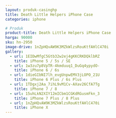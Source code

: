 ```yaml
---
layout: produk-casinghp
title: Death Little Helpers iPhone Case
categories: iphone

# Produk
product-title: Death Little Helpers iPhone Case
harga: 90000
sku: hn-2950
image-drive: 1nZpHQvAW9K3MZkWlzsRouKtfAHlC470i
gallery:
  - url: 1EIDwMfgC5Gtb32w2ej4gKKCRKDQklbRZ
    title: iPhone 5 / 5s / SE
  - url: 1w3zu7p8VpTR-4kmduuq1_DuGq4ypydO-
    title: iPhone 6 / 6s
  - url: 1dieGIbNI7lh_evgUnpwEMV3jLOPO_21U
    title: iPhone 6 Plus / 6s Plus
  - url: 1TDgxj2Aa_7ihL9vM1Cv-AXav26CfA7Tg
    title: iPhone 7 / 8
  - url: 15uhLkN2XIY12mICbm1CGKdRGusmFkn_3
    title: iPhone 7 Plus / 8 Plus
  - url: 1nZpHQvAW9K3MZkWlzsRouKtfAHlC470i
    title: iPhone X
---
```


